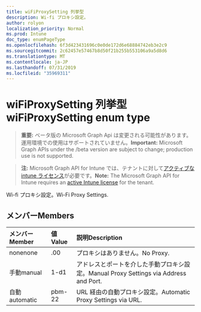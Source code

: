 ```yaml
---
title: wiFiProxySetting 列挙型
description: Wi-fi プロキシ設定。
author: rolyon
localization_priority: Normal
ms.prod: Intune
doc_type: enumPageType
ms.openlocfilehash: 6f3d423431696c0e0de172d6e68884742eb3e2c9
ms.sourcegitcommit: 2c62457e57467b8d50f21b255b553106a9a5d8d6
ms.translationtype: MT
ms.contentlocale: ja-JP
ms.lasthandoff: 07/31/2019
ms.locfileid: "35969311"
---
```

# <a name="wifiproxysetting-enum-type"></a><span data-ttu-id="75397-103">wiFiProxySetting 列挙型</span><span class="sxs-lookup"><span data-stu-id="75397-103">wiFiProxySetting enum type</span></span>

> <span data-ttu-id="75397-104">**重要:** ベータ版の Microsoft Graph Api は変更される可能性があります。運用環境での使用はサポートされていません。</span><span class="sxs-lookup"><span data-stu-id="75397-104">**Important:** Microsoft Graph APIs under the /beta version are subject to change; production use is not supported.</span></span>

> <span data-ttu-id="75397-105">**注:** Microsoft Graph API for Intune では、テナントに対して[アクティブな intune ライセンス](https://go.microsoft.com/fwlink/?linkid=839381)が必要です。</span><span class="sxs-lookup"><span data-stu-id="75397-105">**Note:** The Microsoft Graph API for Intune requires an [active Intune license](https://go.microsoft.com/fwlink/?linkid=839381) for the tenant.</span></span>

<span data-ttu-id="75397-106">Wi-fi プロキシ設定。</span><span class="sxs-lookup"><span data-stu-id="75397-106">Wi-Fi Proxy Settings.</span></span>

## <a name="members"></a><span data-ttu-id="75397-107">メンバー</span><span class="sxs-lookup"><span data-stu-id="75397-107">Members</span></span>
|<span data-ttu-id="75397-108">メンバー</span><span class="sxs-lookup"><span data-stu-id="75397-108">Member</span></span>|<span data-ttu-id="75397-109">値</span><span class="sxs-lookup"><span data-stu-id="75397-109">Value</span></span>|<span data-ttu-id="75397-110">説明</span><span class="sxs-lookup"><span data-stu-id="75397-110">Description</span></span>|
|:---|:---|:---|
|<span data-ttu-id="75397-111">none</span><span class="sxs-lookup"><span data-stu-id="75397-111">none</span></span>|<span data-ttu-id="75397-112">.0</span><span class="sxs-lookup"><span data-stu-id="75397-112">0</span></span>|<span data-ttu-id="75397-113">プロキシはありません。</span><span class="sxs-lookup"><span data-stu-id="75397-113">No Proxy.</span></span>|
|<span data-ttu-id="75397-114">手動</span><span class="sxs-lookup"><span data-stu-id="75397-114">manual</span></span>|<span data-ttu-id="75397-115">1-d</span><span class="sxs-lookup"><span data-stu-id="75397-115">1</span></span>|<span data-ttu-id="75397-116">アドレスとポートを介した手動プロキシ設定。</span><span class="sxs-lookup"><span data-stu-id="75397-116">Manual Proxy Settings via Address and Port.</span></span>|
|<span data-ttu-id="75397-117">自動</span><span class="sxs-lookup"><span data-stu-id="75397-117">automatic</span></span>|<span data-ttu-id="75397-118">pbm-2</span><span class="sxs-lookup"><span data-stu-id="75397-118">2</span></span>|<span data-ttu-id="75397-119">URL 経由の自動プロキシ設定。</span><span class="sxs-lookup"><span data-stu-id="75397-119">Automatic Proxy Settings via URL.</span></span>|





